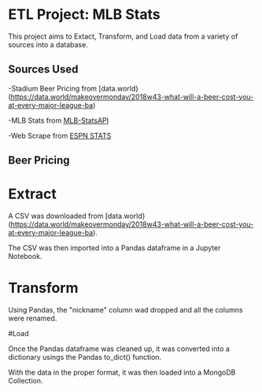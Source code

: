 # ETL Project: MLB Stats
This project aims to Extact, Transform, and Load data from a variety of sources into a database.

## Sources Used
-Stadium Beer Pricing from [data.world}(https://data.world/makeovermonday/2018w43-what-will-a-beer-cost-you-at-every-major-league-ba)

-MLB Stats from [MLB-StatsAPI](https://github.com/toddrob99/MLB-StatsAPI/wiki.)

-Web Scrape from [ESPN STATS](http://www.espn.com/mlb/history/leaders/_/breakdown/season/year/2018)

## Beer Pricing

# Extract

A CSV was downloaded from [data.world}(https://data.world/makeovermonday/2018w43-what-will-a-beer-cost-you-at-every-major-league-ba). 

The CSV was then imported into a Pandas dataframe in a Jupyter Notebook.

# Transform

Using Pandas, the "nickname" column wad dropped and all the columns were renamed.

#Load

Once the Pandas dataframe was cleaned up, it was converted into a dictionary usings the Pandas to_dict() function. 

With the data in the proper format, it was then loaded into a MongoDB Collection.